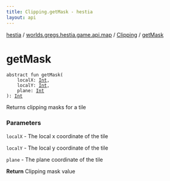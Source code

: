```yaml
---
title: Clipping.getMask - hestia
layout: api
---
```


<div class='api-docs-breadcrumbs'><a href="../../index.html">hestia</a> / <a href="../index.html">worlds.gregs.hestia.game.api.map</a> / <a href="index.html">Clipping</a> / <a href="./get-mask.html">getMask</a></div>

# getMask

<div class="signature"><code><span class="keyword">abstract</span> <span class="keyword">fun </span><span class="identifier">getMask</span><span class="symbol">(</span><br/>&nbsp;&nbsp;&nbsp;&nbsp;<span class="parameterName" id="worlds.gregs.hestia.game.api.map.Clipping$getMask(kotlin.Int, kotlin.Int, kotlin.Int)/localX">localX</span><span class="symbol">:</span>&nbsp;<a href="https://kotlinlang.org/api/latest/jvm/stdlib/kotlin/-int/index.html"><span class="identifier">Int</span></a><span class="symbol">, </span><br/>&nbsp;&nbsp;&nbsp;&nbsp;<span class="parameterName" id="worlds.gregs.hestia.game.api.map.Clipping$getMask(kotlin.Int, kotlin.Int, kotlin.Int)/localY">localY</span><span class="symbol">:</span>&nbsp;<a href="https://kotlinlang.org/api/latest/jvm/stdlib/kotlin/-int/index.html"><span class="identifier">Int</span></a><span class="symbol">, </span><br/>&nbsp;&nbsp;&nbsp;&nbsp;<span class="parameterName" id="worlds.gregs.hestia.game.api.map.Clipping$getMask(kotlin.Int, kotlin.Int, kotlin.Int)/plane">plane</span><span class="symbol">:</span>&nbsp;<a href="https://kotlinlang.org/api/latest/jvm/stdlib/kotlin/-int/index.html"><span class="identifier">Int</span></a><br/><span class="symbol">)</span><span class="symbol">: </span><a href="https://kotlinlang.org/api/latest/jvm/stdlib/kotlin/-int/index.html"><span class="identifier">Int</span></a></code></div>

Returns clipping masks for a tile

### Parameters

<code>localX</code> - The local x coordinate of the tile

<code>localY</code> - The local y coordinate of the tile

<code>plane</code> - The plane coordinate of the tile

**Return**
Clipping mask value

